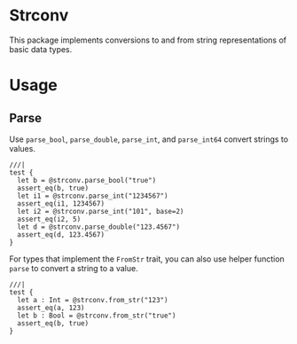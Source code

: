 # Strconv

This package implements conversions to and from string representations of basic data types.

# Usage

## Parse

Use `parse_bool`, `parse_double`, `parse_int`, and `parse_int64` convert strings to values.

```moonbit
///|
test {
  let b = @strconv.parse_bool("true")
  assert_eq(b, true)
  let i1 = @strconv.parse_int("1234567")
  assert_eq(i1, 1234567)
  let i2 = @strconv.parse_int("101", base=2)
  assert_eq(i2, 5)
  let d = @strconv.parse_double("123.4567")
  assert_eq(d, 123.4567)
}
```

For types that implement the `FromStr` trait, you can also use helper function `parse` to convert a string to a value.

```moonbit
///|
test {
  let a : Int = @strconv.from_str("123")
  assert_eq(a, 123)
  let b : Bool = @strconv.from_str("true")
  assert_eq(b, true)
}
```
